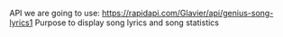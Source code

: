 API we are going to use: https://rapidapi.com/Glavier/api/genius-song-lyrics1
Purpose to display song lyrics and song statistics